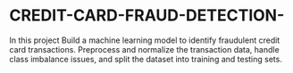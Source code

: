 # CREDIT-CARD-FRAUD-DETECTION-
In this project Build a machine learning model to identify fraudulent credit card transactions. Preprocess and normalize the transaction data, handle class imbalance issues, and split the dataset into training and testing sets.
